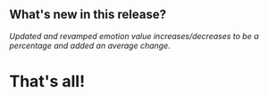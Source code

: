 ## What's new in this release?

_Updated and revamped emotion value increases/decreases to be a percentage and added an average change._



# That's all! 